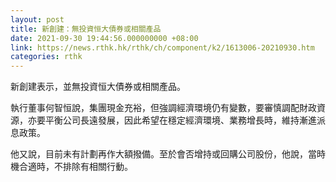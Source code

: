 ```yaml
---
layout: post
title: 新創建：無投資恒大債券或相關產品
date: 2021-09-30 19:44:56.000000000 +08:00
link: https://news.rthk.hk/rthk/ch/component/k2/1613006-20210930.htm
categories: rthk
---
```


新創建表示，並無投資恒大債券或相關產品。

執行董事何智恒說，集團現金充裕，但強調經濟環境仍有變數，要審慎調配財政資源，亦要平衡公司長遠發展，因此希望在穩定經濟環境、業務增長時，維持漸進派息政策。

他又說，目前未有計劃再作大額撥備。至於會否增持或回購公司股份，他說，當時機合適時，不排除有相關行動。
